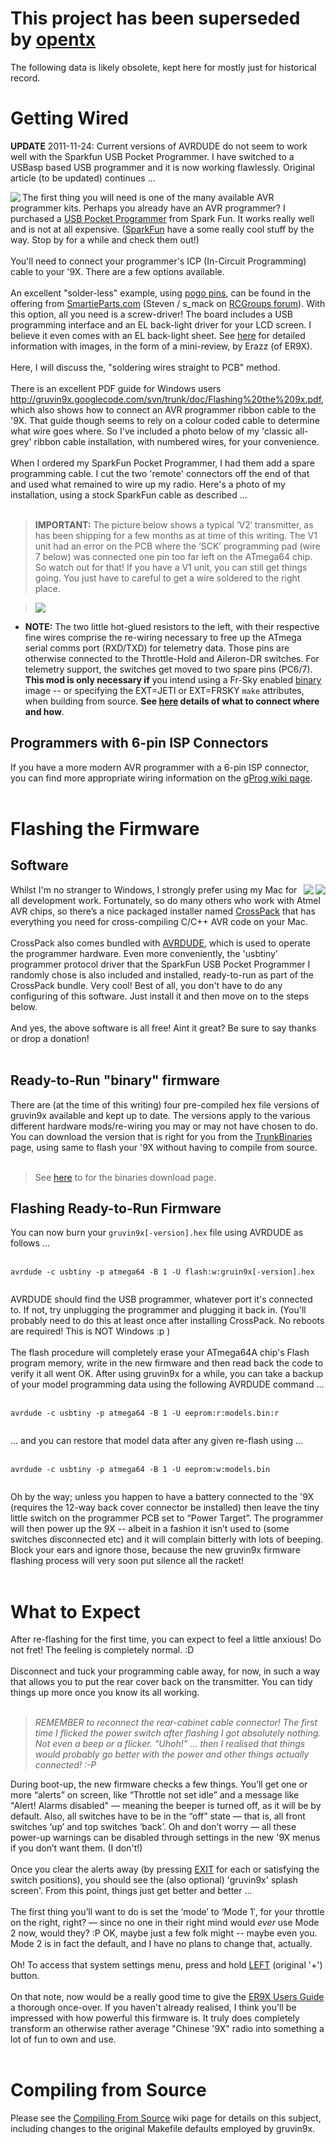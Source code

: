 # This project has been superseded by [opentx](http://opentx.googlecode.com/) #

The following data is likely obsolete, kept here for mostly just for historical record.

# Getting Wired #

**UPDATE** 2011-11-24: Current versions of AVRDUDE do not seem to work well with the Sparkfun USB Pocket Programmer. I have switched to a USBasp based USB programmer and it is now working flawlessly. Original article (to be updated) continues ...


<img src='FlashGuide.attach/usbpktprog.jpg' align='left'>The first thing you will need is one of the many available AVR programmer kits. Perhaps you already have an AVR programmer? I purchased a <a href='http://www.sparkfun.com/commerce/product_info.php?products_id=9825'>USB Pocket Programmer</a> from Spark Fun. It works really well and is not at all expensive. (<a href='http://sparkfun.com'>SparkFun</a> have a some really cool stuff by the way. Stop by for a while and check them out!)<br>
<br>
You'll need to connect your programmer's ICP (In-Circuit Programming) cable to your '9X. There are a few options available.<br>
<br>
An excellent "solder-less" example, using <a href='http://www.sparkfun.com/commerce/product_info.php?products_id=8870'>pogo pins</a>, can be found in the offering from <a href='http://SmartieParts.com'>SmartieParts.com</a> (Steven / s_mack on <a href='http://www.rcgroups.com/forums/'>RCGroups forum</a>). With this option, all you need is a screw-driver! The board includes a USB programming interface and an EL back-light driver for your LCD screen. I believe it even comes with an EL back-light sheet. See <a href='http://www.rcgroups.com/forums/showthread.php?t=1338412#post16549680'>here</a> for detailed information with images, in the form of a mini-review, by Erazz (of ER9X).<br>
<br>
Here, I will discuss the, "soldering wires straight to PCB" method.<br>
<br>
There is an excellent PDF guide for Windows users <a href='http://gruvin9x.googlecode.com/svn/trunk/doc/Flashing%20the%209x.pdf'>http://gruvin9x.googlecode.com/svn/trunk/doc/Flashing%20the%209x.pdf</a>, which also shows how to connect an AVR programmer ribbon cable to the '9X. That guide though seems to rely on a colour coded cable to determine what wire goes where. So I've included a photo below of my 'classic all-grey' ribbon cable installation, with numbered wires, for your convenience.<br>
<br>
When I ordered my SparkFun Pocket Programmer, I had them add a spare programming cable. I cut the two 'remote' connectors off the end of that and used what remained to wire up my radio. Here's a photo of my installation, using a stock SparkFun cable as described ...<br>
<br>
<blockquote><b>IMPORTANT:</b> The picture below shows a typical ‘V2′ transmitter, as has been shipping for a few months as at time of this writing. The V1 unit  had an error on the PCB where the ‘SCK’ programming pad (wire 7 below) was connected one pin too far left on the ATmega64 chip. So watch out for that! If you have a V1 unit, you can still get things going. You just have to careful to get a wire soldered to the right place.</blockquote>

<blockquote><img src='FlashGuide.attach/progwiring.jpg' /></blockquote>

<ul><li><b>NOTE:</b> The two little hot-glued resistors to the left, with their respective fine wires comprise the re-wiring necessary to free up the ATmega serial comms port (RXD/TXD) for telemetry data. Those pins are otherwise connected to the Throttle-Hold and Aileron-DR switches. For telemetry support, the switches get moved to two spare pins (PC6/7). <b>This mod is only necessary if</b> you intend using a Fr-Sky enabled <a href='TrunkBinaries.md'>binary</a> image -- or specifying the EXT=JETI or EXT=FRSKY <code>make</code> attributes, when building from source. <b>See <a href='FrskyInterfacing.md'>here</a> details of what to connect where and how</b>.</li></ul>

<h2>Programmers with 6-pin ISP Connectors</h2>

If you have a more modern AVR programmer with a 6-pin ISP connector, you can find more appropriate wiring information on the <a href='GProg.md'>gProg wiki page</a>.<br>
<br>
<h1>Flashing the Firmware</h1>

<h2>Software</h2>
<img src='FlashGuide.attach/avrdude.jpg' align='right'><img src='FlashGuide.attach/crosspack.jpg' align='right'>Whilst I'm no stranger to Windows, I strongly prefer using my Mac for all development work. Fortunately, so do many others who work with Atmel AVR chips, so there’s a nice packaged installer named <a href='http://www.obdev.at/products/crosspack/'>CrossPack</a> that has everything you need for cross-compiling C/C++ AVR code on your Mac.<br>
<br>
CrossPack also comes bundled with <a href='http://savannah.nongnu.org/projects/avrdude/'>AVRDUDE</a>, which is used to operate the programmer hardware. Even more conveniently, the 'usbtiny' programmer protocol driver that the SparkFun USB Pocket Programmer I randomly chose is also included and installed, ready-to-run as part of the CrossPack bundle. Very cool! Best of all, you don't have to do any configuring of this software. Just install it and then move on to the steps below.<br>
<br>
And yes, the above software is all free! Aint it great? Be sure to say thanks or drop a donation!<br>
<br>
<h2>Ready-to-Run "binary" firmware</h2>

There are (at the time of this writing) four pre-compiled hex file versions of gruvin9x available and kept up to date. The versions apply to the various different hardware mods/re-wiring you may or may not have chosen to do. You can download the version that is right for you from the <a href='TrunkBinaries.md'>TrunkBinaries</a> page, using same to flash your '9X without having to compile from source.<br>
<br>
<blockquote>See <a href='TrunkBinaries.md'>here</a> to for the binaries download page.</blockquote>

<h2>Flashing Ready-to-Run Firmware</h2>
You can now burn your <code>gruvin9x[-version].hex</code> file using AVRDUDE as follows ...<br>
<br>
<pre><code>avrdude -c usbtiny -p atmega64 -B 1 -U flash:w:gruin9x[-version].hex<br>
</code></pre>

AVRDUDE should find the USB programmer, whatever port it's connected to. If not, try unplugging the programmer and plugging it back in. (You'll probably need to do this at least once after installing CrossPack. No reboots are required! This is NOT Windows :p )<br>
<br>
The flash procedure will completely erase your ATmega64A chip's Flash program memory, write in the new firmware and then read back the code to verify it all went OK. After using gruvin9x for a while, you can take a backup of your model programming data using the following AVRDUDE command ...<br>
<br>
<pre><code>avrdude -c usbtiny -p atmega64 -B 1 -U eeprom:r:models.bin:r<br>
</code></pre>

... and you can restore that model data after any given re-flash using ...<br>
<br>
<pre><code>avrdude -c usbtiny -p atmega64 -B 1 -U eeprom:w:models.bin<br>
</code></pre>

Oh by the way; unless you happen to have a battery connected to the '9X (requires the 12-way back cover connector be installed) then leave the tiny little switch on the programmer PCB set to “Power Target”. The programmer will then power up the 9X -- albeit in a fashion it isn’t used to (some switches disconnected etc) and it will complain bitterly with lots of beeping. Block your ears and ignore those, because the new gruvin9x firmware flashing process will very soon put silence all the racket!<br>
<br>
<h1>What to Expect</h1>

After re-flashing for the first time, you can expect to feel a little anxious! Do not fret! The feeling is completely normal. :D<br>
<br>
Disconnect and tuck your programming cable away, for now, in such a way that allows you to put the rear cover back on the transmitter. You can tidy things up more once you know its all working.<br>
<br>
<blockquote><i>REMEMBER to reconnect the rear-cabinet cable connector! The first time I flicked the power switch after flashing I got absolutely nothing. Not even a beep or a flicker. “Uhoh!” ... then I realised that things would probably go better with the power and other things actually connected! :-P</i></blockquote>

During boot-up, the new firmware checks a few things. You’ll get one or more “alerts” on screen, like “Throttle not set idle” and a message like "Alert! Alarms disabled" — meaning the beeper is turned off, as it will be by default. Also, all switches have to be in the “off” state — that is, all front switches ‘up’ and top switches ‘back’. Oh and don’t worry — all these power-up warnings can be disabled through settings in the new '9X menus if you don’t want them. (I don't!)<br>
<br>
Once you clear the alerts away (by pressing <a href='EXIT.md'>EXIT</a> for each or satisfying the switch positions), you should see the (also optional) 'gruvin9x' splash screen'. From this point, things just get better and better ...<br>
<br>
The first thing you’ll want to do is set the ‘mode’ to ‘Mode 1′, for your throttle on the right, right? — since no one in their right mind would <i>ever</i> use Mode 2 now, would they? :P OK, maybe just a few folk might -- maybe even you. Mode 2 is in fact the default, and I have no plans to change that, actually.<br>
<br>
Oh! To access that system settings menu, press and hold <a href='LEFT.md'>LEFT</a> (original '+') button.<br>
<br>
On that note, now would be a really good time to give the <a href='http://gruvin9x.googlecode.com/svn/trunk/doc/ER9x%20Users%20Guide.pdf'>ER9X Users Guide</a> a thorough once-over. If you haven't already realised, I think you'll be impressed with how powerful this firmware is. It truly does completely transform an otherwise rather average "Chinese '9X" radio into something a lot of fun to own and use.<br>
<br>
<h1>Compiling from Source</h1>

Please see the <a href='CompilingFromSource.md'>Compiling From Source</a> wiki page for details on this subject, including changes to the original Makefile defaults employed by gruvin9x.
